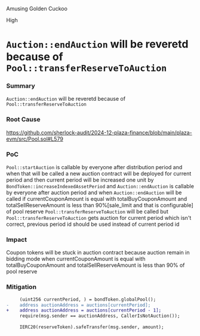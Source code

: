Amusing Golden Cuckoo

High

# `Auction::endAuction` will be reveretd because of `Pool::transferReserveToAuction`

### Summary

`Auction::endAuction` will be reveretd because of `Pool::transferReserveToAuction`

### Root Cause

https://github.com/sherlock-audit/2024-12-plaza-finance/blob/main/plaza-evm/src/Pool.sol#L579

### PoC

`Pool::startAuction` is callable by everyone after distribution period and when that will be called a new auction contract will be deployed for current period and then current period will be increased one unit by `BondToken::increaseIndexedAssetPeriod` and `Auction::endAuction` is callable by everyone after auction period and when `Auction::endAuction` will be called if currentCouponAmount is equal with totalBuyCouponAmount
and totalSellReserveAmount is less than 90%[sale_limit and that is configurable] of pool reserve `Pool::transferReserveToAuction` will be called but `Pool::transferReserveToAuction` gets auction for current period which isn't correct, previous period id should be used instead of current period id

### Impact

Coupon tokens will be stuck in auction contract because auction remain in bidding mode when currentCouponAmount is equal with totalBuyCouponAmount
and totalSellReserveAmount is less than 90% of pool reserve

### Mitigation

```diff
     (uint256 currentPeriod, ) = bondToken.globalPool();
-    address auctionAddress = auctions[currentPeriod];
+    address auctionAddress = auctions[currentPeriod - 1];
     require(msg.sender == auctionAddress, CallerIsNotAuction());
     
     IERC20(reserveToken).safeTransfer(msg.sender, amount);
```     